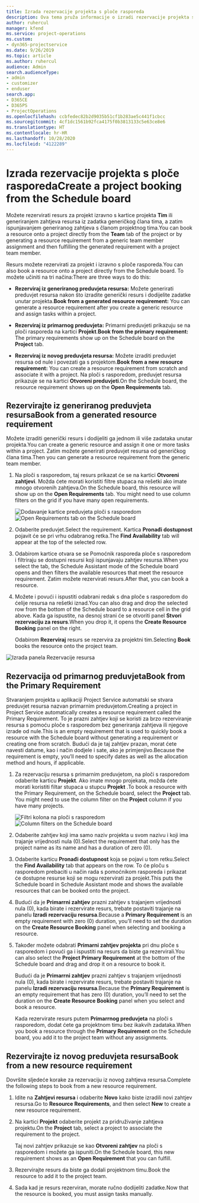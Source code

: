 ```yaml
---
title: Izrada rezervacije projekta s ploče rasporeda
description: Ova tema pruža informacije o izradi rezervacije projekta s ploče rasporeda.
author: ruhercul
manager: kfend
ms.service: project-operations
ms.custom:
- dyn365-projectservice
ms.date: 9/26/2019
ms.topic: article
ms.author: ruhercul
audience: Admin
search.audienceType:
- admin
- customizer
- enduser
search.app:
- D365CE
- D365PS
- ProjectOperations
ms.openlocfilehash: ccbfedec82b2d9035b51cf1b283ae5c441f1cbcc
ms.sourcegitcommit: 4cf1dc1561b92fca4175f0b3813133c5e63ce8e6
ms.translationtype: HT
ms.contentlocale: hr-HR
ms.lasthandoff: 10/28/2020
ms.locfileid: "4122289"
---
```

# <a name="create-a-project-booking-from-the-schedule-board"></a><span data-ttu-id="d5352-103">Izrada rezervacije projekta s ploče rasporeda</span><span class="sxs-lookup"><span data-stu-id="d5352-103">Create a project booking from the Schedule board</span></span>

<span data-ttu-id="d5352-104">Možete rezervirati resurs za projekt izravno s kartice projekta **Tim** ili generiranjem zahtjeva resursa iz zadatka generičkog člana tima, a zatim ispunjavanjem generiranog zahtjeva s članom projektnog tima.</span><span class="sxs-lookup"><span data-stu-id="d5352-104">You can book a resource onto a project directly from the **Team** tab of the project or by generating a resource requirement from a generic team member assignment and then fulfilling the generated requirement with a project team member.</span></span>

<span data-ttu-id="d5352-105">Resurs možete rezervirati za projekt i izravno s ploče rasporeda.</span><span class="sxs-lookup"><span data-stu-id="d5352-105">You can also book a resource onto a project directly from the Schedule board.</span></span> <span data-ttu-id="d5352-106">To možete učiniti na tri načina:</span><span class="sxs-lookup"><span data-stu-id="d5352-106">There are three ways to do this:</span></span>

- <span data-ttu-id="d5352-107">**Rezerviraj iz generiranog preduvjeta resursa:** Možete generirati preduvjet resursa nakon što izradite generički resurs i dodijelite zadatke unutar projekta.</span><span class="sxs-lookup"><span data-stu-id="d5352-107">**Book from a generated resource requirement:** You can generate a resource requirement after you create a generic resource and assign tasks within a project.</span></span>

- <span data-ttu-id="d5352-108">**Rezerviraj iz primarnog preduvjeta:** Primarni preduvjeti prikazuju se na ploči rasporeda na kartici **Projekt**.</span><span class="sxs-lookup"><span data-stu-id="d5352-108">**Book from the primary requirement:** The primary requirements show up on the Schedule board on the **Project** tab.</span></span> 

- <span data-ttu-id="d5352-109">**Rezerviraj iz novog preduvjeta resursa:** Možete izraditi preduvjet resursa od nule i povezati ga s projektom.</span><span class="sxs-lookup"><span data-stu-id="d5352-109">**Book from a new resource requirement:** You can create a resource requirement from scratch and associate it with a project.</span></span> <span data-ttu-id="d5352-110">Na ploči s rasporedom, preduvjet resursa prikazuje se na kartici **Otvoreni preduvjeti**.</span><span class="sxs-lookup"><span data-stu-id="d5352-110">On the Schedule board, the resource requirement shows up on the **Open Requirements** tab.</span></span>

## <a name="book-from-a-generated-resource-requirement"></a><span data-ttu-id="d5352-111">Rezervirajte iz generiranog preduvjeta resursa</span><span class="sxs-lookup"><span data-stu-id="d5352-111">Book from a generated resource requirement</span></span>

<span data-ttu-id="d5352-112">Možete izraditi generički resurs i dodijeliti ga jednom ili više zadataka unutar projekta.</span><span class="sxs-lookup"><span data-stu-id="d5352-112">You can create a generic resource and assign it one or more tasks within a project.</span></span> <span data-ttu-id="d5352-113">Zatim možete generirati preduvjet resursa od generičkog člana tima.</span><span class="sxs-lookup"><span data-stu-id="d5352-113">Then you can generate a resource requirement from the generic team member.</span></span> 

1.  <span data-ttu-id="d5352-114">Na ploči s rasporedom, taj resurs prikazat će se na kartici **Otvoreni zahtjevi**. Možda ćete morati koristiti filtre stupaca na rešetki ako imate mnogo otvorenih zahtjeva.</span><span class="sxs-lookup"><span data-stu-id="d5352-114">On the Schedule board, this resource will show up on the **Open Requirements** tab. You might need to use column filters on the grid if you have many open requirements.</span></span> 

    <span data-ttu-id="d5352-115">![Dodavanje kartice preduvjeta ploči s rasporedom](media/FAQ-Project-Booking-Schedule-Board-1.png "Snimka zaslona tablice rezervacija i dodjela")</span><span class="sxs-lookup"><span data-stu-id="d5352-115">![Open Requirements tab on the Schedule board](media/FAQ-Project-Booking-Schedule-Board-1.png "Screenshot of bookings and assignments table")</span></span>

2. <span data-ttu-id="d5352-116">Odaberite preduvjet.</span><span class="sxs-lookup"><span data-stu-id="d5352-116">Select the requirement.</span></span> <span data-ttu-id="d5352-117">Kartica **Pronađi dostupnost** pojavit će se pri vrhu odabranog retka.</span><span class="sxs-lookup"><span data-stu-id="d5352-117">The **Find Availability** tab will appear at the top of the selected row.</span></span>
 
3. <span data-ttu-id="d5352-118">Odabirom kartice otvara se se Pomoćnik rasporeda ploče s rasporedom i filtriraju se dostupni resursi koji ispunjavaju zahtjev resursa.</span><span class="sxs-lookup"><span data-stu-id="d5352-118">When you select the tab, the Schedule Assistant mode of the Schedule board opens and then filters the available resources that meet the resource requirement.</span></span> <span data-ttu-id="d5352-119">Zatim možete rezervirati resurs.</span><span class="sxs-lookup"><span data-stu-id="d5352-119">After that, you can book a resource.</span></span>

4. <span data-ttu-id="d5352-120">Možete i povući i ispustiti odabrani redak s dna ploče s rasporedom do ćelije resursa na rešetki iznad.</span><span class="sxs-lookup"><span data-stu-id="d5352-120">You can also drag and drop the selected row from the bottom of the Schedule board to a resource cell in the grid above.</span></span> <span data-ttu-id="d5352-121">Kada ga ispustite, na desnoj strani će se otvoriti panel **Stvori rezervaciju za resurs**.</span><span class="sxs-lookup"><span data-stu-id="d5352-121">When you drop it, it opens the **Create Resource Booking** panel on the right.</span></span>

    <span data-ttu-id="d5352-122">Odabirom **Rezerviraj** resurs se rezervira za projektni tim.</span><span class="sxs-lookup"><span data-stu-id="d5352-122">Selecting **Book** books the resource onto the project team.</span></span>

![Izrada panela Rezervacije resursa](media/FAQ-Project-Booking-Schedule-Board-6.png "")
 

## <a name="book-from-the-primary-requirement"></a><span data-ttu-id="d5352-124">Rezervacija od primarnog preduvjeta</span><span class="sxs-lookup"><span data-stu-id="d5352-124">Book from the Primary Requirement</span></span>

<span data-ttu-id="d5352-125">Stvaranjem projekta u aplikaciji Project Service automatski se stvara preduvjet resursa nazvan primarnim preduvjetom.</span><span class="sxs-lookup"><span data-stu-id="d5352-125">Creating a project in Project Service automatically creates a resource requirement called the Primary Requirement.</span></span> <span data-ttu-id="d5352-126">To je prazni zahtjev koji se koristi za brzo rezerviranje resursa s pomoću ploče s rasporedom bez generiranja zahtjeva ili njegove izrade od nule.</span><span class="sxs-lookup"><span data-stu-id="d5352-126">This is an empty requirement that is used to quickly book a resource with the Schedule board without generating a requirement or creating one from scratch.</span></span> <span data-ttu-id="d5352-127">Budući da je taj zahtjev prazan, morat ćete navesti datume, kao i način dodjele i sate, ako je primjenjivo.</span><span class="sxs-lookup"><span data-stu-id="d5352-127">Because the requirement is empty, you’ll need to specify dates as well as the allocation method and hours, if applicable.</span></span> 

1. <span data-ttu-id="d5352-128">Za rezervaciju resursa s primarnim preduvjetom, na ploči s rasporedom odaberite karticu **Projekt**. Ako imate mnogo projekata, možda ćete morati koristiti filtar stupaca u stupcu **Projekt** .</span><span class="sxs-lookup"><span data-stu-id="d5352-128">To book a resource with the Primary Requirement, on the Schedule board, select the **Project** tab. You might need to use the column filter on the **Project** column if you have many projects.</span></span>

   <span data-ttu-id="d5352-129">![Filtri kolona na ploči s rasporedom](media/FAQ-Project-Booking-Schedule-Board-2.png "Snimka zaslona tablice rezervacija i dodjela")</span><span class="sxs-lookup"><span data-stu-id="d5352-129">![Column filters on the Schedule board](media/FAQ-Project-Booking-Schedule-Board-2.png "Screenshot of bookings and assignments table")</span></span>

2. <span data-ttu-id="d5352-130">Odaberite zahtjev koji ima samo naziv projekta u svom nazivu i koji ima trajanje vrijednosti nula (0).</span><span class="sxs-lookup"><span data-stu-id="d5352-130">Select the requirement that only has the project name as its name and has a duration of zero (0).</span></span>

3. <span data-ttu-id="d5352-131">Odaberite karticu **Pronađi dostupnost** koja se pojavi u tom retku.</span><span class="sxs-lookup"><span data-stu-id="d5352-131">Select the **Find Availability** tab that appears on the row.</span></span> <span data-ttu-id="d5352-132">To će ploču s rasporedom prebaciti u način rada s pomoćnikom rasporeda i prikazat će dostupne resurse koji se mogu rezervirati za projekt.</span><span class="sxs-lookup"><span data-stu-id="d5352-132">This puts the Schedule board in Schedule Assistant mode and shows the available resources that can be booked onto the project.</span></span>

4. <span data-ttu-id="d5352-133">Budući da je **Primarrni zahtjev** prazni zahtjev s trajanjem vrijednosti nula (0), kada birate i rezervirate resurs, trebate postaviti trajanje na panelu **Izradi rezervaciju resursa**.</span><span class="sxs-lookup"><span data-stu-id="d5352-133">Because a **Primary Requirement** is an empty requirement with zero (0) duration, you’ll need to set the duration on the **Create Resource Booking** panel when selecting and booking a resource.</span></span>

5. <span data-ttu-id="d5352-134">Također možete odabrati **Primarni zahtjev projekta** pri dnu ploče s rasporedom i povući ga i ispustiti na resurs da biste ga rezervirali.</span><span class="sxs-lookup"><span data-stu-id="d5352-134">You can also select the **Project Primary Requirement** at the bottom of the Schedule board and drag and drop it on a resource to book it.</span></span>
 
    <span data-ttu-id="d5352-135">Budući da je **Primarrni zahtjev** prazni zahtjev s trajanjem vrijednosti nula (0), kada birate i rezervirate resurs, trebate postaviti trajanje na panelu **Izradi rezervaciju resursa**.</span><span class="sxs-lookup"><span data-stu-id="d5352-135">Because the **Primary Requirement** is an empty requirement that has zero (0) duration, you’ll need to set the duration on the **Create Resource Booking** panel when you select and book a resource.</span></span>
 
    <span data-ttu-id="d5352-136">Kada rezervirate resurs putem **Primarrnog preduvjeta** na ploči s rasporedom, dodat ćete ga projektnom timu bez ikakvih zadataka.</span><span class="sxs-lookup"><span data-stu-id="d5352-136">When you book a resource through the **Primary Requirement** on the Schedule board, you add it to the project team without any assignments.</span></span>
 
## <a name="book-from-a-new-resource-requirement"></a><span data-ttu-id="d5352-137">Rezervirajte iz novog preduvjeta resursa</span><span class="sxs-lookup"><span data-stu-id="d5352-137">Book from a new resource requirement</span></span>
<span data-ttu-id="d5352-138">Dovršite sljedeće korake za rezervaciju iz novog zahtjeva resursa.</span><span class="sxs-lookup"><span data-stu-id="d5352-138">Complete the following steps to book from a new resource requirement.</span></span> 

1. <span data-ttu-id="d5352-139">Idite na **Zahtjevi resursa** i odaberite **Novo** kako biste izradili novi zahtjev resursa.</span><span class="sxs-lookup"><span data-stu-id="d5352-139">Go to **Resource Requirements**, and then select **New** to create a new resource requirement.</span></span>

2. <span data-ttu-id="d5352-140">Na kartici **Projekt** odaberite projekt za pridruživanje zahtjeva projektu.</span><span class="sxs-lookup"><span data-stu-id="d5352-140">On the **Project** tab, select a project to associate the requirement to the project.</span></span>
 
    <span data-ttu-id="d5352-141">Taj novi zahtjev prikazuje se kao **Otvoreni zahtjev** na ploči s rasporedom i možete ga ispuniti.</span><span class="sxs-lookup"><span data-stu-id="d5352-141">On the Schedule board, this new requirement shows as an **Open Requirement** that you can fulfill.</span></span>

3. <span data-ttu-id="d5352-142">Rezervirajte resurs da biste ga dodali projektnom timu.</span><span class="sxs-lookup"><span data-stu-id="d5352-142">Book the resource to add it to the project team.</span></span>

4. <span data-ttu-id="d5352-143">Sada kad je resurs rezerviran, morate ručno dodijeliti zadatke.</span><span class="sxs-lookup"><span data-stu-id="d5352-143">Now that the resource is booked, you must assign tasks manually.</span></span>

